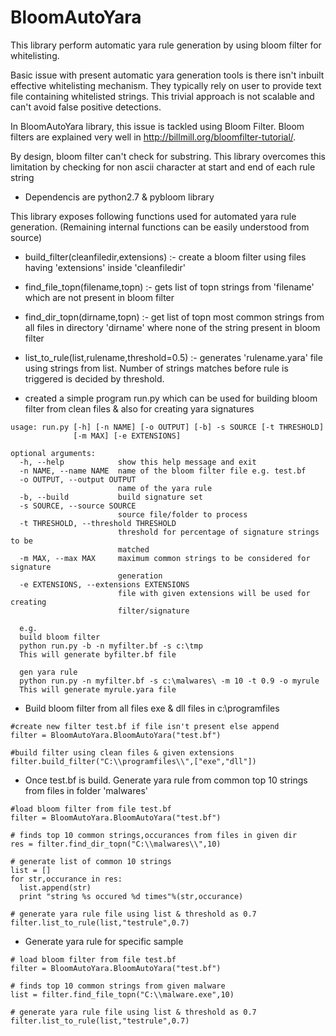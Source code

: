 # BloomAutoYara
This library perform automatic yara rule generation by using bloom filter for whitelisting.

Basic issue with present automatic yara generation tools is there isn't inbuilt effective whitelisting mechanism. They typically rely on user to provide text file containing whitelisted strings. This trivial approach is not scalable and can't avoid false positive detections.

In BloomAutoYara library, this issue is tackled using Bloom Filter. Bloom filters are explained very well in http://billmill.org/bloomfilter-tutorial/.

By design, bloom filter can't check for substring. This library overcomes this limitation by checking for non ascii character at start and end of each rule string

- Dependencis are python2.7 & pybloom library

This library exposes following functions used for automated yara rule generation. (Remaining internal functions can be easily understood from source)

- build_filter(cleanfiledir,extensions) :-
create a bloom filter using files having 'extensions' inside 'cleanfiledir'
- find_file_topn(filename,topn) :-
gets list of topn strings from 'filename' which are not present in bloom filter
- find_dir_topn(dirname,topn) :-
get list of topn most common strings from all files in directory 'dirname' where none of the string present in bloom filter
- list_to_rule(list,rulename,threshold=0.5) :- 
generates 'rulename.yara' file using strings from list. Number of strings matches before rule is triggered is decided by threshold.

- created a simple program run.py which can be used for building bloom filter from clean files & also for creating yara signatures
```
usage: run.py [-h] [-n NAME] [-o OUTPUT] [-b] -s SOURCE [-t THRESHOLD]
              [-m MAX] [-e EXTENSIONS]

optional arguments:
  -h, --help            show this help message and exit
  -n NAME, --name NAME  name of the bloom filter file e.g. test.bf
  -o OUTPUT, --output OUTPUT
                        name of the yara rule
  -b, --build           build signature set
  -s SOURCE, --source SOURCE
                        source file/folder to process
  -t THRESHOLD, --threshold THRESHOLD
                        threshold for percentage of signature strings to be
                        matched
  -m MAX, --max MAX     maximum common strings to be considered for signature
                        generation
  -e EXTENSIONS, --extensions EXTENSIONS
                        file with given extensions will be used for creating
                        filter/signature
  
  e.g. 
  build bloom filter
  python run.py -b -n myfilter.bf -s c:\tmp
  This will generate byfilter.bf file
  
  gen yara rule
  python run.py -n myfilter.bf -s c:\malwares\ -m 10 -t 0.9 -o myrule
  This will generate myrule.yara file

```
- Build bloom filter from all files exe & dll files in c:\\programfiles
```
#create new filter test.bf if file isn't present else append
filter = BloomAutoYara.BloomAutoYara("test.bf")

#build filter using clean files & given extensions
filter.build_filter("C:\\programfiles\\",["exe","dll"])
```
- Once test.bf is build. Generate yara rule from common top 10 strings from files in folder 'malwares'
```
#load bloom filter from file test.bf 
filter = BloomAutoYara.BloomAutoYara("test.bf")

# finds top 10 common strings,occurances from files in given dir
res = filter.find_dir_topn("C:\\malwares\\",10)

# generate list of common 10 strings
list = []
for str,occurance in res:
  list.append(str)
  print "string %s occured %d times"%(str,occurance)
  
# generate yara rule file using list & threshold as 0.7
filter.list_to_rule(list,"testrule",0.7)
```
- Generate yara rule for specific sample
```
# load bloom filter from file test.bf 
filter = BloomAutoYara.BloomAutoYara("test.bf")

# finds top 10 common strings from given malware
list = filter.find_file_topn("C:\\malware.exe",10)

# generate yara rule file using list & threshold as 0.7
filter.list_to_rule(list,"testrule",0.7)
```



